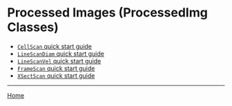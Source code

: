 Processed Images (ProcessedImg Classes)
=======================================

   + [`CellScan` quick start guide](./pi_CellScan.html)
   + [`LineScanDiam` quick start guide](./pi_LineScanDiam.html)
   + [`LineScanVel` quick start guide](./pi_LineScanVel.html)
   + [`FrameScan` quick start guide](./pi_FrameScan.html)
   + [`XSectScan` quick start guide](./pi_XSectScan.html)

---
[Home](./index.html)
